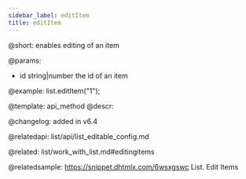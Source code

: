 ```yaml
---
sidebar_label: editItem
title: editItem
---          
```


@short: enables editing of an item


@params:
- id	string|number		the id of an item




@example:
list.editItem("1");


@template: api_method
@descr:





@changelog: added in v6.4



@relatedapi: list/api/list_editable_config.md

@related: list/work_with_list.md#editingitems


@relatedsample: https://snippet.dhtmlx.com/6wsxgswc	List. Edit Items